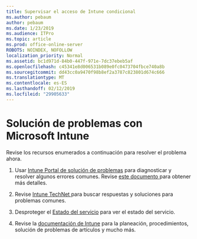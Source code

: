 ```yaml
---
title: Supervisar el acceso de Intune condicional
ms.author: pebaum
author: pebaum
ms.date: 1/23/2019
ms.audience: ITPro
ms.topic: article
ms.prod: office-online-server
ROBOTS: NOINDEX, NOFOLLOW
localization_priority: Normal
ms.assetid: bc1d971d-84b0-447f-971e-7dc37ebeb5af
ms.openlocfilehash: c45341e8d006531b089e0fc0473704fbce740a8b
ms.sourcegitcommit: dd43cc0a9470f98b8ef2a3787c823801d674c666
ms.translationtype: MT
ms.contentlocale: es-ES
ms.lasthandoff: 02/12/2019
ms.locfileid: "29905633"
---
```

# <a name="troubleshoot-issues-with-microsoft-intune"></a>Solución de problemas con Microsoft Intune

Revise los recursos enumerados a continuación para resolver el problema ahora.
  
1. Usar [Intune Portal de solución de problemas](https://devicemanagement.microsoft.com/#blade/Microsoft_Intune_DeviceSettings/TroubleshootBlade) para diagnosticar y resolver algunos errores comunes. Revise [este documento ](https://docs.microsoft.com/intune/help-desk-operators)para obtener más detalles.
    
2. Revise [Intune TechNet ](https://social.technet.microsoft.com/forums/home?forum=microsoftintuneprod)para buscar respuestas y soluciones para problemas comunes.
    
3. Desproteger el [Estado del servicio](https://portal.office.com/AdminPortal/Home#/servicehealth) para ver el estado del servicio. 
    
4. Revise la [documentación de Intune](https://docs.microsoft.com/intune/) para la planeación, procedimientos, solución de problemas de artículos y mucho más. 
    

